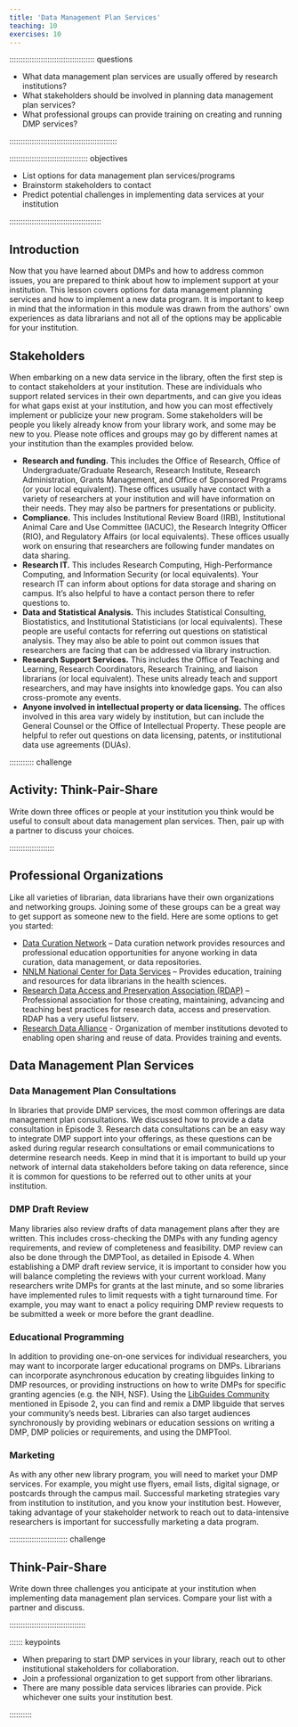 ```yaml
---
title: 'Data Management Plan Services'
teaching: 10
exercises: 10
---
```


:::::::::::::::::::::::::::::::::::::: questions 

- What data management plan services are usually offered by research institutions?
- What stakeholders should be involved in planning data management plan services?
- What professional groups can provide training on creating and running DMP services?



::::::::::::::::::::::::::::::::::::::::::::::::

::::::::::::::::::::::::::::::::::: objectives

- List options for data management plan services/programs
- Brainstorm stakeholders to contact
- Predict potential challenges in implementing data services at your institution

:::::::::::::::::::::::::::::::::::::::::

## Introduction

Now that you have learned about DMPs and how to address common issues, you are prepared to think about how to implement support at your institution. This lesson covers options for data management planning services and how to implement a new data program. It is important to keep in mind that the information in this module was drawn from the authors' own experiences as data librarians and not all of the options may be applicable for your institution.

## Stakeholders

When embarking on a new data service in the library, often the first step is to contact stakeholders at your institution. These are individuals who support related services in their own departments, and can give you ideas for what gaps exist at your institution, and how you can most effectively implement or publicize your new program. Some stakeholders will be people you likely already know from your library work, and some may be new to you. Please note offices and groups may go by different names at your institution than the examples provided below.

- **Research and funding.** This includes the Office of Research, Office of Undergraduate/Graduate Research, Research Institute, Research Administration, Grants Management, and Office of Sponsored Programs (or your local equivalent). These offices usually have contact with a variety of researchers at your institution and will have information on their needs. They may also be partners for presentations or publicity.
- **Compliance.** This includes Institutional Review Board (IRB), Institutional Animal Care and Use Committee (IACUC), the Research Integrity Officer (RIO), and Regulatory Affairs (or local equivalents). These offices usually work on ensuring that researchers are following funder mandates on data sharing.
- **Research IT.** This includes Research Computing, High-Performance Computing, and Information Security (or local equivalents). Your research IT can inform about options for data storage and sharing on campus. It’s also helpful to have a contact person there to refer questions to.
- **Data and Statistical Analysis.** This includes Statistical Consulting, Biostatistics, and Institutional Statisticians (or local equivalents). These people are useful contacts for referring out questions on statistical analysis. They may also be able to point out common issues that researchers are facing that can be addressed via library instruction.
- **Research Support Services.** This includes the Office of Teaching and Learning, Research Coordinators, Research Training, and liaison librarians (or local equivalent). These units already teach and support researchers, and may have insights into knowledge gaps. You can also cross-promote any events.
- **Anyone involved in intellectual property or data licensing.** The offices involved in this area vary widely by institution, but can include the General Counsel or the Office of Intellectual Property. These people are helpful to refer out questions on data licensing, patents, or institutional data use agreements (DUAs).

::::::::::: challenge
## Activity: Think-Pair-Share

Write down three offices or people at your institution you think would be useful to consult about data management plan services. Then, pair up with a partner to discuss your choices.

::::::::::::::::::::

## Professional Organizations

Like all varieties of librarian, data librarians have their own organizations and networking groups. Joining some of these groups can be a great way to get support as someone new to the field. Here are some options to get you started:

- [Data Curation Network](https://datacurationnetwork.org/) – Data curation network provides resources and professional education opportunities for anyone working in data curation, data management, or data repositories.
- [NNLM National Center for Data Services](https://www.nnlm.gov/about/centers/ncds) – Provides education, training and resources for data librarians in the health sciences.
- [Research Data Access and Preservation Association (RDAP)](https://rdapassociation.org/) – Professional association for those creating, maintaining, advancing and teaching best practices for research data, access and preservation. RDAP has a very useful listserv.
- [Research Data Alliance](https://www.rd-alliance.org/) - Organization of member institutions devoted to enabling open sharing and reuse of data. Provides training and events.

## Data Management Plan Services
### Data Management Plan Consultations
In libraries that provide DMP services, the most common offerings are data management plan consultations. We discussed how to provide a data consultation in Episode 3. Research data consultations can be an easy way to integrate DMP support into your offerings, as these questions can be asked during regular research consultations or email communications to determine research needs. Keep in mind that it is important to build up your network of internal data stakeholders before taking on data reference, since it is common for questions to be referred out to other units at your institution.

### DMP Draft Review 
Many libraries also review drafts of data management plans after they are written. This includes cross-checking the DMPs with any funding agency requirements, and review of completeness and feasibility. DMP review can also be done through the DMPTool, as detailed in Episode 4. When establishing a DMP draft review service, it is important to consider how you will balance completing the reviews with your current workload. Many researchers write DMPs for grants at the last minute, and so some libraries have implemented rules to limit requests with a tight turnaround time. For example, you may want to enact a policy requiring DMP review requests to be submitted a week or more before the grant deadline.

### Educational Programming
In addition to providing one-on-one services for individual researchers, you may want to incorporate larger educational programs on DMPs. Librarians can incorporate asynchronous education by creating libguides linking to DMP resources, or providing instructions on how to write DMPs for specific granting agencies (e.g. the NIH, NSF). Using the [LibGuides Community](https://community.libguides.com/) mentioned in Episode 2, you can find and remix a DMP libguide that serves your community’s needs best. Libraries can also target audiences synchronously by providing webinars or education sessions on writing a DMP, DMP policies or requirements, and using the DMPTool.

### Marketing
As with any other new library program, you will need to market your DMP services. For example, you might use flyers, email lists, digital signage, or postcards through the campus mail. Successful marketing strategies vary from institution to institution, and you know your institution best. However, taking advantage of your stakeholder network to reach out to data-intensive researchers is important for successfully marketing a data program.

:::::::::::::::::::::::::: challenge
## Think-Pair-Share

Write down three challenges you anticipate at your institution when implementing data management plan services. Compare your list with a partner and discuss.

::::::::::::::::::::::::::::::::::


:::::: keypoints
- When preparing to start DMP services in your library, reach out to other institutional stakeholders for collaboration.
- Join a professional organization to get support from other librarians.
- There are many possible data services libraries can provide. Pick whichever one suits your institution best.

::::::::::





